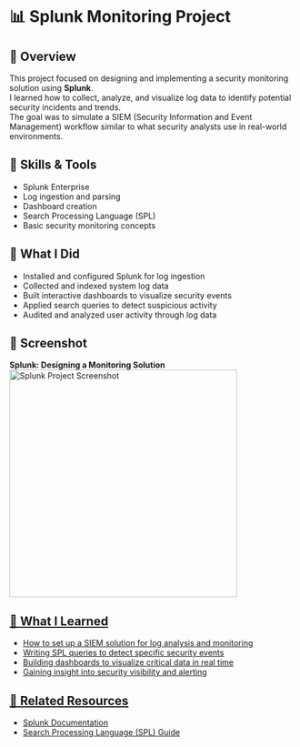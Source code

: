 # 📊 Splunk Monitoring Project

## 📜 Overview
This project focused on designing and implementing a security monitoring solution using **Splunk**.  
I learned how to collect, analyze, and visualize log data to identify potential security incidents and trends.  
The goal was to simulate a SIEM (Security Information and Event Management) workflow similar to what security analysts use in real-world environments.

## 🧰 Skills & Tools
- Splunk Enterprise
- Log ingestion and parsing
- Dashboard creation
- Search Processing Language (SPL)
- Basic security monitoring concepts

## 🧪 What I Did
- Installed and configured Splunk for log ingestion  
- Collected and indexed system log data  
- Built interactive dashboards to visualize security events  
- Applied search queries to detect suspicious activity  
- Audited and analyzed user activity through log data

## 📸 Screenshot
<strong>Splunk: Designing a Monitoring Solution</strong><br>
    <a href="https://raw.githubusercontent.com/e-salinas/<repo-name>/Boot_Camp_Projects/SplunkProject_ES.png" target="_blank">
      <img src="https://raw.githubusercontent.com/e-salinas/<repo-name>/main/Images/SplunkProject_ES.png" 
           alt="Splunk Project Screenshot" 
           width="400">

## 🧠 What I Learned
- How to set up a SIEM solution for log analysis and monitoring  
- Writing SPL queries to detect specific security events  
- Building dashboards to visualize critical data in real time  
- Gaining insight into security visibility and alerting

## 🔗 Related Resources
- [Splunk Documentation](https://docs.splunk.com/)
- [Search Processing Language (SPL) Guide](https://docs.splunk.com/Documentation/Splunk/latest/SearchTutorial/WelcometotheSearchTutorial)
